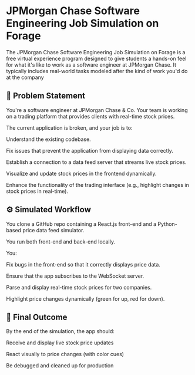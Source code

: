 #  JPMorgan Chase Software Engineering Job Simulation on Forage

The JPMorgan Chase Software Engineering Job Simulation on Forage is a free virtual experience program designed to give students a hands-on feel for what it's like to work as a software engineer at JPMorgan Chase. It typically includes real-world tasks modeled after the kind of work you'd do at the company

## 🧩 Problem Statement
You're a software engineer at JPMorgan Chase & Co. Your team is working on a trading platform that provides clients with real-time stock prices.

The current application is broken, and your job is to:

Understand the existing codebase.

Fix issues that prevent the application from displaying data correctly.

Establish a connection to a data feed server that streams live stock prices.

Visualize and update stock prices in the frontend dynamically.

Enhance the functionality of the trading interface (e.g., highlight changes in stock prices in real-time).

## ⚙️ Simulated Workflow
You clone a GitHub repo containing a React.js front-end and a Python-based price data feed simulator.

You run both front-end and back-end locally.

You:

Fix bugs in the front-end so that it correctly displays price data.

Ensure that the app subscribes to the WebSocket server.

Parse and display real-time stock prices for two companies.

Highlight price changes dynamically (green for up, red for down).

## 🎯 Final Outcome
By the end of the simulation, the app should:

Receive and display live stock price updates

React visually to price changes (with color cues)

Be debugged and cleaned up for production